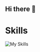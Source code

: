 ## Hi there 👋

<!--
**SophShan/SophShan** is a ✨ _special_ ✨ repository because its `README.md` (this file) appears on your GitHub profile.

Here are some ideas to get you started:

- 🔭 I’m currently working on ...
- 🌱 I’m currently learning ...
- 👯 I’m looking to collaborate on ...
- 🤔 I’m looking for help with ...
- 💬 Ask me about ...
- 📫 How to reach me: ...
- 😄 Pronouns: ...
- ⚡ Fun fact: ...
-->
# Skills

![My Skills](https://go-skill-icons.vercel.app/api/icons?i=py,java,js,typescript,react,nodejs,expressjs,mongodb,html,css,c,cs,unity)
